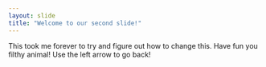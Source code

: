 ```yaml
---
layout: slide
title: "Welcome to our second slide!"
---
```

This took me forever to try and figure out how to change this. Have fun you filthy animal!
Use the left arrow to go back!
